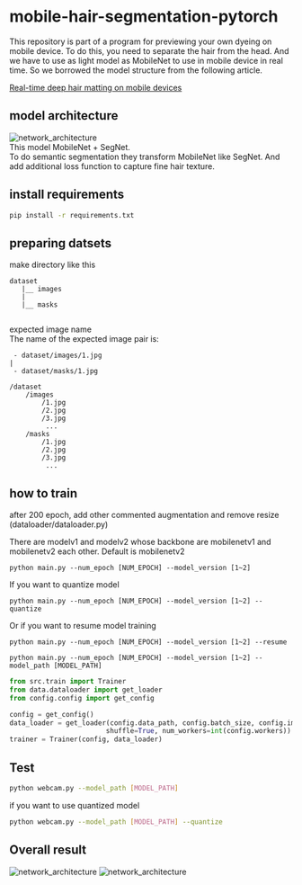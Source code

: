 # mobile-hair-segmentation-pytorch
This repository is part of a program for previewing your own dyeing on mobile device.
To do this, you need to separate the hair from the head.
And we have to use as light model as MobileNet to use in mobile device in real time.
So we borrowed the model structure from the following article.  
  
[Real-time deep hair matting on mobile devices](https://arxiv.org/abs/1712.07168) 

## model architecture
![network_architecture](./image/network_architecture.PNG)   
This model MobileNet + SegNet.  
To do semantic segmentation they transform MobileNet like SegNet.
And add additional loss function to capture fine hair texture.

## install requirements
```bash
pip install -r requirements.txt
```

## preparing datsets
make directory like this
```
dataset
   |__ images
   |
   |__ masks
   
```
expected image name  
The name of the expected image pair is:  
```
 - dataset/images/1.jpg 
| 
 - dataset/masks/1.jpg  
```

```
/dataset
    /images
        /1.jpg
        /2.jpg
        /3.jpg 
         ...
    /masks
        /1.jpg
        /2.jpg
        /3.jpg 
         ...
```
## how to train
after 200 epoch, add other commented augmentation and remove resize  
(dataloader/dataloader.py)  

There are modelv1 and modelv2 whose backbone are mobilenetv1 and mobilenetv2 each other.
Default is mobilenetv2
```
python main.py --num_epoch [NUM_EPOCH] --model_version [1~2]
```
If you want to quantize model
```
python main.py --num_epoch [NUM_EPOCH] --model_version [1~2] --quantize
```
Or if you want to resume model training
```
python main.py --num_epoch [NUM_EPOCH] --model_version [1~2] --resume
```
```
python main.py --num_epoch [NUM_EPOCH] --model_version [1~2] --model_path [MODEL_PATH]
```

``` python
from src.train import Trainer
from data.dataloader import get_loader
from config.config import get_config

config = get_config()
data_loader = get_loader(config.data_path, config.batch_size, config.image_size,
                        shuffle=True, num_workers=int(config.workers))
trainer = Trainer(config, data_loader)
```
## Test
```bash
python webcam.py --model_path [MODEL_PATH]
```
if you want to use quantized model
```bash
python webcam.py --model_path [MODEL_PATH] --quantize
```

## Overall result

![network_architecture](./image/sample_image.PNG)
![network_architecture](./image/webcam.gif)
